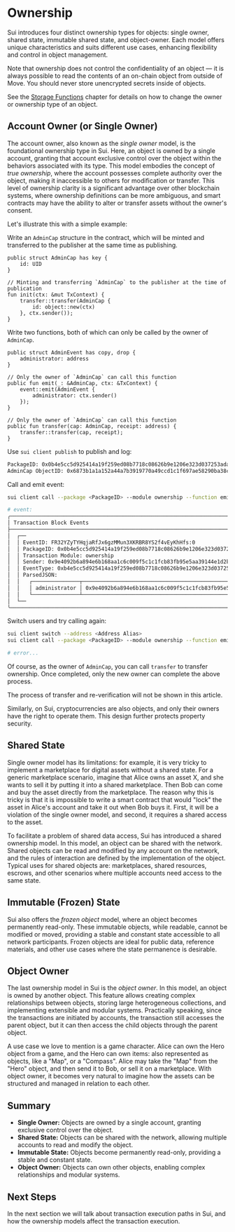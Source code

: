 # Ownership

Sui introduces four distinct ownership types for objects: single owner, shared state, immutable
shared state, and object-owner. Each model offers unique characteristics and suits different use
cases, enhancing flexibility and control in object management.

Note that ownership does not control the confidentiality of an object &mdash; it is always possible
to read the contents of an on-chain object from outside of Move. You should never store unencrypted
secrets inside of objects.

See the [Storage Functions](../storage/storage-functions.md) chapter for details on how to change
the owner or ownership type of an object.

## Account Owner (or Single Owner)

The account owner, also known as the _single owner_ model, is the foundational ownership type in
Sui. Here, an object is owned by a single account, granting that account exclusive control over the
object within the behaviors associated with its type. This model embodies the concept of _true
ownership_, where the account possesses complete authority over the object, making it inaccessible
to others for modification or transfer. This level of ownership clarity is a significant advantage
over other blockchain systems, where ownership definitions can be more ambiguous, and smart
contracts may have the ability to alter or transfer assets without the owner's consent.

Let's illustrate this with a simple example:

Write an `AdminCap` structure in the contract, which will be minted and transferred to the publisher
at the same time as publishing.

```move
public struct AdminCap has key {
    id: UID
}

// Minting and transferring `AdminCap` to the publisher at the time of publication
fun init(ctx: &mut TxContext) {
    transfer::transfer(AdminCap {
        id: object::new(ctx)
    }, ctx.sender());
}
```

Write two functions, both of which can only be called by the owner of `AdminCap`.

```move
public struct AdminEvent has copy, drop {
    administrator: address
}

// Only the owner of `AdminCap` can call this function
public fun emit(_: &AdminCap, ctx: &TxContext) {
    event::emit(AdminEvent {
        administrator: ctx.sender()
    });
}

// Only the owner of `AdminCap` can call this function
public fun transfer(cap: AdminCap, receipt: address) {
    transfer::transfer(cap, receipt);
}
```

Use `sui client publish` to publish and log:

```bash
PackageID: 0x0b4e5cc5d925414a19f259ed08b7718c08626b9e1206e323d037253adaf82820
AdminCap ObjectID: 0x6873b1a1a152a44a7b3919770a49ccd1c1f697ae58290ba38c6de1d4a3edfafc
```

Call and emit event:

```bash
sui client call --package <PackageID> --module ownership --function emit --args <AdminCap ObjectID>

# event:
╭────────────────────────────────────────────────────────────────────────────────────────────────────────╮
│ Transaction Block Events                                                                               │
├────────────────────────────────────────────────────────────────────────────────────────────────────────┤
│  ┌──                                                                                                   │
│  │ EventID: FR32YZyTYHqjaRfJx6gzMMun3XKRBR8YS2f4vEyKhHfs:0                                             │
│  │ PackageID: 0x0b4e5cc5d925414a19f259ed08b7718c08626b9e1206e323d037253adaf82820                       │
│  │ Transaction Module: ownership                                                                       │
│  │ Sender: 0x9e4092b6a894e6b168aa1c6c009f5c1c1fcb83fb95e5aa39144e1d2be4ee0d67                          │
│  │ EventType: 0xb4e5cc5d925414a19f259ed08b7718c08626b9e1206e323d037253adaf82820::ownership::AdminEvent │
│  │ ParsedJSON:                                                                                         │
│  │   ┌───────────────┬────────────────────────────────────────────────────────────────────┐            │
│  │   │ administrator │ 0x9e4092b6a894e6b168aa1c6c009f5c1c1fcb83fb95e5aa39144e1d2be4ee0d67 │            │
│  │   └───────────────┴────────────────────────────────────────────────────────────────────┘            │
│  └──                                                                                                   │
╰────────────────────────────────────────────────────────────────────────────────────────────────────────╯
```

Switch users and try calling again:

```bash
sui client switch --address <Address Alias>
sui client call --package <PackageID> --module ownership --function emit --args <AdminCap ObjectID>

# error...
```

Of course, as the owner of `AdminCap`, you can call `transfer` to transfer ownership.
Once completed, only the new owner can complete the above process.

The process of transfer and re-verification will not be shown in this article.

Similarly, on Sui, cryptocurrencies are also objects, and only their owners have the right to
operate them. This design further protects property security.

## Shared State

Single owner model has its limitations: for example, it is very tricky to implement a marketplace
for digital assets without a shared state. For a generic marketplace scenario, imagine that Alice
owns an asset X, and she wants to sell it by putting it into a shared marketplace. Then Bob can come
and buy the asset directly from the marketplace. The reason why this is tricky is that it is
impossible to write a smart contract that would "lock" the asset in Alice's account and take it out
when Bob buys it. First, it will be a violation of the single owner model, and second, it requires a
shared access to the asset.

To facilitate a problem of shared data access, Sui has introduced a shared ownership model. In this
model, an object can be shared with the network. Shared objects can be read and modified by any
account on the network, and the rules of interaction are defined by the implementation of the
object. Typical uses for shared objects are: marketplaces, shared resources, escrows, and other
scenarios where multiple accounts need access to the same state.

## Immutable (Frozen) State

Sui also offers the _frozen object_ model, where an object becomes permanently read-only. These
immutable objects, while readable, cannot be modified or moved, providing a stable and constant
state accessible to all network participants. Frozen objects are ideal for public data, reference
materials, and other use cases where the state permanence is desirable.

## Object Owner

The last ownership model in Sui is the _object owner_. In this model, an object is owned by another
object. This feature allows creating complex relationships between objects, storing large
heterogeneous collections, and implementing extensible and modular systems. Practically speaking,
since the transactions are initiated by accounts, the transaction still accesses the parent object,
but it can then access the child objects through the parent object.

A use case we love to mention is a game character. Alice can own the Hero object from a game, and
the Hero can own items: also represented as objects, like a "Map", or a "Compass". Alice may take
the "Map" from the "Hero" object, and then send it to Bob, or sell it on a marketplace. With object
owner, it becomes very natural to imagine how the assets can be structured and managed in relation
to each other.

## Summary

- **Single Owner:** Objects are owned by a single account, granting exclusive control over the
  object.
- **Shared State:** Objects can be shared with the network, allowing multiple accounts to read and
  modify the object.
- **Immutable State:** Objects become permanently read-only, providing a stable and constant state.
- **Object Owner:** Objects can own other objects, enabling complex relationships and modular
  systems.

## Next Steps

In the next section we will talk about transaction execution paths in Sui, and how the ownership
models affect the transaction execution.

